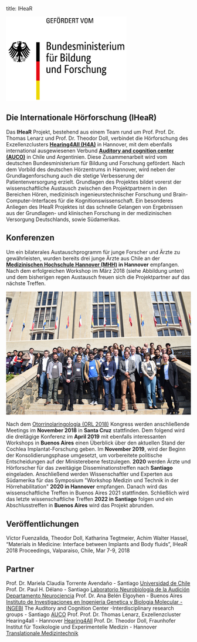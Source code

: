 
  
  title: IHeaR 
  
  ![bmbflogo](bmbflogodeutsch.png)

## Die Internationale Hörforschung (IHeaR)
Das **IHeaR** Projekt, bestehend aus einem Team rund um Prof. Prof. Dr. Thomas Lenarz und Prof. Dr. Theodor Doll, verbindet die Hörforschung des Exzellenzclusters **[Hearing4All (H4A)](http://hearing4all.eu/EN/)** in Hannover, mit dem ebenfalls international ausgewiesenen Verbund **[Auditory and cognition center (AUCO)](http://www.auco.cl/)** in Chile und Argentinien. Diese Zusammenarbeit wird vom deutschen Bundesministerium für Bildung und Forschung gefördert. Nach dem Vorbild des deutschen Hörzentrums in Hannover, wird neben der Grundlagenforschung auch die stetige Verbesserung der Patientenversorgung erzielt. Grundlagen des Projektes bildet vorerst der wissenschaftliche Austausch zwischen den Projektpartnern in den Bereichen Hören, medizinisch ingenieurstechnischer Forschung und Brain-Computer-Interfaces für die Kognitionswissenschaft. Ein besonderes Anliegen des IHeaR Projektes ist das schnelle Gelangen von Ergebnissen aus der Grundlagen- und klinischen Forschung in der medizinischen Versorgung Deutschlands, sowie Südamerikas. 

## Konferenzen
Um ein bilaterales Austauschprogramm für junge Forscher und Ärzte zu gewährleisten, wurden bereits drei junge Ärzte aus Chile an der **[Medizinischen Hochschule Hannover (MHH)](https://www.mh-hannover.de/) in Hannover** empfangen. Nach dem erfolgreichen Workshop im März 2018 (siehe Abbildung unten) und dem bisherigen regen Austausch freuen sich die Projektpartner auf das nächste Treffen. 

![meetingphoto](ihearmeeting.png)

Nach dem [Otorrinolaringología (ORL 2018)](http://www.orl2018.cl/) Kongress werden anschließende Meetings im **November 2018** in **Santa Cruz** stattfinden. Dem folgend wird die dreitägige Konferenz im **April 2019** mit ebenfalls interessanten Workshops in **Buenos Aires** einen Überblick über den aktuellen Stand der Cochlea Implantat-Forschung geben. Im **November 2019**, wird der Beginn der Konsolidierungsphase umgesetzt, um vorbereitete politische Entscheidungen auf der Ministerebene festzulegen. **2020** werden Ärzte und Hörforscher für das zweitägige Disseminationstreffen nach **Santiago** eingeladen. Anschließend werden Wissenschaftler und Experten aus Südamerika für das Symposium "Workshop Medizin und Technik in der Hörrehabilitation" **2020 in Hannover** empfangen. Danach wird das wissenschaftliche Treffen in Buenos Aires 2021 stattfinden. Schließlich wird das letzte wissenschaftliche Treffen **2022 in Santiago** folgen und ein Abschlusstreffen in **Buenos Aires** wird das Projekt abrunden.

## Veröffentlichungen
Víctor Fuenzalida, Theodor Doll, Katharina Tegtmeier, Achim Walter Hassel, “Materials in Medicine: Interface between Implants and Body fluids”, IHeaR 2018 Proceedings, Valparaiso, Chile, Mar 7-9, 2018

## Partner
Prof. Dr. Mariela Claudia Torrente Avendaño - Santiago [Universidad de Chile](http://www.uchile.cl/)
Prof. Dr. Paul H. Délano - Santiago [Laboratorio Neurobiología de la Audición Departamento Neurociencia](http://www.audicion.cl/)
Prof. Dr. Ana Belén Elgoyhen - Buenos Aires [Instituto de Investigaciones en Ingenieria Genetica y Biologia Molecular - INGEBI](http://ingebi-conicet.gov.ar/es_fisiologia-y-genetica-de-la-audicion/)
The Auditory and Cognition Center -Interdisciplinary research groups - Santiago [AUCO](http://www.auco.cl/)
Prof. Prof. Dr. Thomas Lenarz, Exzellenzcluster Hearing4all - Hannover [Hearing4All](http://hearing4all.eu/EN/)
Prof. Dr. Theodor Doll, Fraunhofer Institut für Toxikologie und Experimentelle Medizin - Hannover 
 [Translationale Medizintechnik](https://www.item.fraunhofer.de/de/angebot/medizintechnik.html/)
